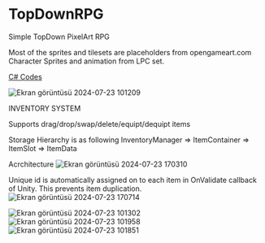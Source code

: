 # TopDownRPG
 Simple TopDown PixelArt RPG

Most of the sprites and tilesets are placeholders from opengameart.com
Character Sprites and animation from LPC set.

[C# Codes](https://github.com/sefaKscu/TopDownRPG/tree/main/Assets/Scripts)
 
![Ekran görüntüsü 2024-07-23 101209](https://github.com/user-attachments/assets/31acd1b1-4dbd-4854-b01e-7a56e97dcdf4)

INVENTORY SYSTEM

Supports drag/drop/swap/delete/equipt/dequipt items

Storage Hierarchy is as following
InventoryManager => ItemContainer => ItemSlot => ItemData

Acrchitecture
![Ekran görüntüsü 2024-07-23 170310](https://github.com/user-attachments/assets/ce6248c8-819c-4fab-afd1-3a58ce8d3fd1)

Unique id is automatically assigned on to each item in OnValidate callback of Unity.
This prevents item duplication.
![Ekran görüntüsü 2024-07-23 170714](https://github.com/user-attachments/assets/90a8bf94-dccd-4149-9ac9-44ea9e6f74bd)


![Ekran görüntüsü 2024-07-23 101302](https://github.com/user-attachments/assets/6c8af7f4-6037-4889-a681-c17bbc175665)
![Ekran görüntüsü 2024-07-23 101958](https://github.com/user-attachments/assets/ac8e4499-499e-48bc-af96-1c5ba0759abb)
![Ekran görüntüsü 2024-07-23 101851](https://github.com/user-attachments/assets/83826db0-296d-49a0-a95e-17d51b6a99f7)
